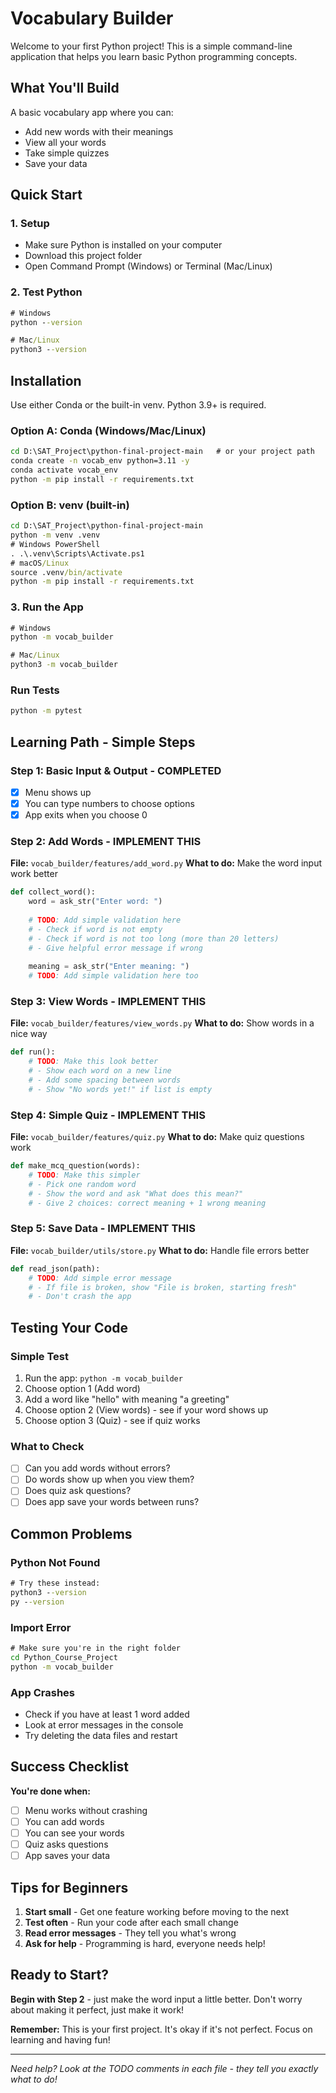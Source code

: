 # Vocabulary Builder

Welcome to your first Python project! This is a simple command-line application that helps you learn basic Python programming concepts.

## What You'll Build

A basic vocabulary app where you can:
- Add new words with their meanings
- View all your words
- Take simple quizzes
- Save your data

## Quick Start

### 1. **Setup**
- Make sure Python is installed on your computer
- Download this project folder
- Open Command Prompt (Windows) or Terminal (Mac/Linux)

### 2. **Test Python**
```cmd
# Windows
python --version

# Mac/Linux  
python3 --version
```

## Installation

Use either Conda or the built-in venv. Python 3.9+ is required.

### Option A: Conda (Windows/Mac/Linux)
```cmd
cd D:\SAT_Project\python-final-project-main   # or your project path
conda create -n vocab_env python=3.11 -y
conda activate vocab_env
python -m pip install -r requirements.txt
```

### Option B: venv (built-in)
```cmd
cd D:\SAT_Project\python-final-project-main
python -m venv .venv
# Windows PowerShell
. .\.venv\Scripts\Activate.ps1
# macOS/Linux
source .venv/bin/activate
python -m pip install -r requirements.txt
```

### 3. **Run the App**
```cmd
# Windows
python -m vocab_builder

# Mac/Linux
python3 -m vocab_builder
```

### Run Tests
```cmd
python -m pytest
```

## Learning Path - Simple Steps

### **Step 1: Basic Input & Output** - COMPLETED
- [x] Menu shows up
- [x] You can type numbers to choose options
- [x] App exits when you choose 0

### **Step 2: Add Words** - IMPLEMENT THIS
**File:** `vocab_builder/features/add_word.py`
**What to do:** Make the word input work better
```python
def collect_word():
    word = ask_str("Enter word: ")
    
    # TODO: Add simple validation here
    # - Check if word is not empty
    # - Check if word is not too long (more than 20 letters)
    # - Give helpful error message if wrong
    
    meaning = ask_str("Enter meaning: ")
    # TODO: Add simple validation here too
```

### **Step 3: View Words** - IMPLEMENT THIS
**File:** `vocab_builder/features/view_words.py`
**What to do:** Show words in a nice way
```python
def run():
    # TODO: Make this look better
    # - Show each word on a new line
    # - Add some spacing between words
    # - Show "No words yet!" if list is empty
```

### **Step 4: Simple Quiz** - IMPLEMENT THIS
**File:** `vocab_builder/features/quiz.py`
**What to do:** Make quiz questions work
```python
def make_mcq_question(words):
    # TODO: Make this simpler
    # - Pick one random word
    # - Show the word and ask "What does this mean?"
    # - Give 2 choices: correct meaning + 1 wrong meaning
```

### **Step 5: Save Data** - IMPLEMENT THIS
**File:** `vocab_builder/utils/store.py`
**What to do:** Handle file errors better
```python
def read_json(path):
    # TODO: Add simple error message
    # - If file is broken, show "File is broken, starting fresh"
    # - Don't crash the app
```

## Testing Your Code

### **Simple Test**
1. Run the app: `python -m vocab_builder`
2. Choose option 1 (Add word)
3. Add a word like "hello" with meaning "a greeting"
4. Choose option 2 (View words) - see if your word shows up
5. Choose option 3 (Quiz) - see if quiz works

### **What to Check**
- [ ] Can you add words without errors?
- [ ] Do words show up when you view them?
- [ ] Does quiz ask questions?
- [ ] Does app save your words between runs?

## Common Problems

### **Python Not Found**
```cmd
# Try these instead:
python3 --version
py --version
```

### **Import Error**
```cmd
# Make sure you're in the right folder
cd Python_Course_Project
python -m vocab_builder
```

### **App Crashes**
- Check if you have at least 1 word added
- Look at error messages in the console
- Try deleting the data files and restart

## Success Checklist

**You're done when:**
- [ ] Menu works without crashing
- [ ] You can add words
- [ ] You can see your words
- [ ] Quiz asks questions
- [ ] App saves your data

## Tips for Beginners

1. **Start small** - Get one feature working before moving to the next
2. **Test often** - Run your code after each small change
3. **Read error messages** - They tell you what's wrong
4. **Ask for help** - Programming is hard, everyone needs help!

## Ready to Start?

**Begin with Step 2** - just make the word input a little better. Don't worry about making it perfect, just make it work!

**Remember:** This is your first project. It's okay if it's not perfect. Focus on learning and having fun!

---

*Need help? Look at the TODO comments in each file - they tell you exactly what to do!*


